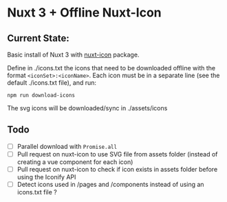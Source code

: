 # Nuxt 3 + Offline Nuxt-Icon

## Current State:
Basic install of Nuxt 3 with [nuxt-icon](https://github.com/nuxt-modules/icon) package.

Define in ./icons.txt the icons that need to be downloaded offline with the format `<iconSet>:<iconName>`. Each icon must be in a separate line (see the default ./icons.txt file), and run:
```
npm run download-icons
```
The svg icons will be downloaded/sync in ./assets/icons

## Todo
- [ ] Parallel download with `Promise.all`
- [ ] Pull request on nuxt-icon to use SVG file from assets folder (instead of creating a vue component for each icon)
- [ ] Pull request on nuxt-icon to check if icon exists in assets folder before using the Iconify API
- [ ] Detect icons used in /pages and /components instead of using an icons.txt file ?